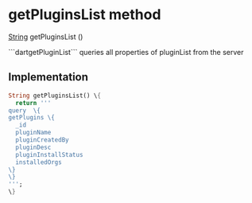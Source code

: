 


# getPluginsList method








[String](https://api.flutter.dev/flutter/dart-core/String-class.html) getPluginsList
()





<p>```dartgetPluginList``` queries all properties of  pluginList from the server</p>



## Implementation

```dart
String getPluginsList() \{
  return '''
query  \{
getPlugins \{
  _id
  pluginName
  pluginCreatedBy
  pluginDesc
  pluginInstallStatus
  installedOrgs
\}
\}
''';
\}
```







